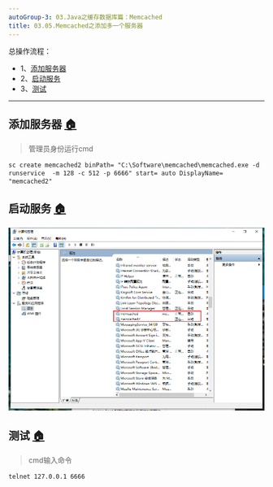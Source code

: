 ```yaml
---
autoGroup-3: 03.Java之缓存数据库篇：Memcached
title: 03.05.Memcached之添加多一个服务器
---
```


总操作流程：
- 1、[添加服务器](#memcached-01)
- 2、[启动服务](#memcached-02)
- 3、[测试](#memcached-03)

***

## 添加服务器 <a name="memcached-01" href="#" >:house:</a>

> 管理员身份运行cmd

```shell
sc create memcached2 binPath= "C:\Software\memcached\memcached.exe -d runservice  -m 128 -c 512 -p 6666" start= auto DisplayName= "memcached2"
```

## 启动服务 <a name="memcached-02" href="#" >:house:</a>

![](./image/03.05-1.png)

## 测试 <a name="memcached-03" href="#" >:house:</a>

> cmd输入命令

```
telnet 127.0.0.1 6666
```